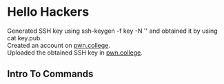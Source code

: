 # Hello Hackers
Generated SSH key using ssh-keygen -f key -N '' and obtained it by using cat key.pub.  
Created an account on [pwn.college](https://pwn.college/).  
Uploaded the obtained SSH key in [pwn.college](https://pwn.college/).  


## Intro To Commands
